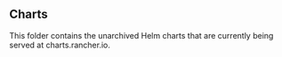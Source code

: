 ## Charts

This folder contains the unarchived Helm charts that are currently being served at charts.rancher.io.